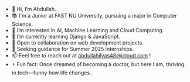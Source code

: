- 👋 Hi, I’m Abdullah.
- 📚 I'm a Junior at FAST NU University, pursuing a major in Computer Science.
- 👀 I’m interested in AI, Machine Learning and Cloud Computing. 
- 🌱 I’m currently learning Django & JavaScript.
- 💞️ Open to collaboration on web development projects.
- 🤝 Seeking guidance for Summer 2025 internships.
- 📫 Feel free to reach out at abdullahilyas48@icloud.com !
- ⚡ Fun fact: Once dreamed of becoming a doctor, but here I am, thriving in tech—funny how life changes.
